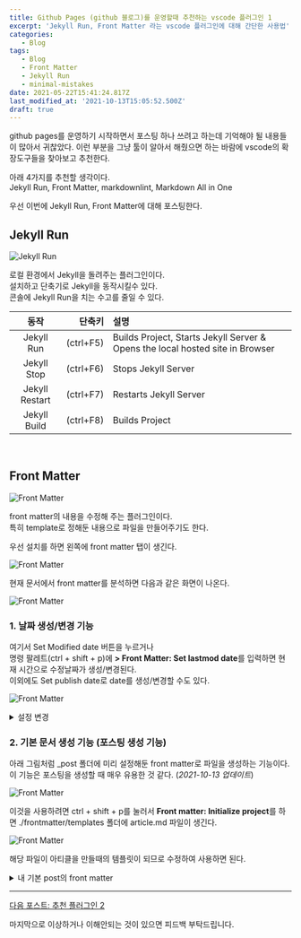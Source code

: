 ```yaml
---
title: Github Pages (github 블로그)를 운영할때 추천하는 vscode 플러그인 1
excerpt: 'Jekyll Run, Front Matter 라는 vscode 플러그인에 대해 간단한 사용법'
categories:
   - Blog
tags:
   - Blog
   - Front Matter
   - Jekyll Run
   - minimal-mistakes
date: 2021-05-22T15:41:24.817Z
last_modified_at: '2021-10-13T15:05:52.500Z'
draft: true
---
```


github pages를 운영하기 시작하면서 포스팅 하나 쓰려고 하는데 기억해야 될 내용들이 많아서 귀찮았다.
이런 부분을 그냥 툴이 알아서 해줬으면 하는 바람에 vscode의 확장도구들을 찾아보고 추천한다.  

아래 4가지를 추천할 생각이다.  
Jekyll Run, Front Matter, markdownlint, Markdown All in One

우선 이번에 Jekyll Run, Front Matter에 대해 포스팅한다.

## Jekyll Run

![Jekyll Run](/assets/image/2021-05-22-github-pages-plugin/jekyll%20run.png)

로컬 환경에서 Jekyll을 돌려주는 플러그인이다.  
설치하고 단축기로 Jekyll을 동작시킬수 있다.  
콘솔에 Jekyll Run을 치는 수고를 줄일 수 있다.

|      동작      |    단축키 | 설명                                                                          |
| :------------: | --------: | :---------------------------------------------------------------------------- |
|   Jekyll Run   | (ctrl+F5) | Builds Project, Starts Jekyll Server & Opens the local hosted site in Browser |
|  Jekyll Stop   | (ctrl+F6) | Stops Jekyll Server                                                           |
| Jekyll Restart | (ctrl+F7) | Restarts Jekyll Server                                                        |
|  Jekyll Build  | (ctrl+F8) | Builds Project                                                                |

<br>

## Front Matter

![Front Matter](/assets/image/2021-05-22-github-pages-plugin/front%20matter.png)

front matter의 내용을 수정해 주는 플러그인이다.  
특히 template로 정해둔 내용으로 파일을 만들어주기도 한다.  

우선 설치를 하면 왼쪽에 front matter 탭이 생긴다.  

![Front Matter](/assets/image/2021-05-22-github-pages-plugin/20210523_002626.png)

현재 문서에서 front matter를 분석하면 다음과 같은 화면이 나온다.  

![Front Matter](/assets/image/2021-05-22-github-pages-plugin/20211013_234511.png)

### 1. 날짜 생성/변경 기능

여기서 Set Modified date 버튼을 누르거나  
명령 팔레트(ctrl + shift + p)에 **> Front Matter: Set lastmod date**를 입력하면 현재 시간으로 수정날짜가 생성/변경된다.  
이외에도 Set publish date로 date를 생성/변경할 수도 있다.

![Front Matter](/assets/image/2021-05-22-github-pages-plugin/20210523_013416.png)

<details>
<summary>설정 변경</summary>
<div markdown="1">

나는 mmistakes/minimal-mistakes라는 테마를 사용하고 있으므로 몇가지 세팅을 바꾸었다.  
vs code 확장의 설정에 들어가는 방법은 다른 포스팅을 참고하길 바란다. (필요하면 따로 포스팅하겠다. 댓글로 요청바란다.)  

![Front Matter](/assets/image/2021-05-22-github-pages-plugin/20210523_003714.png)

1. frontMatter.taxonomy.modifiedField
   - set modifed date 버튼을 눌렀을 때 변경값을 lastmod -> last_modified_at 로 변경
2. frontMatter.taxonomy.categories
   - 카테고리의 구분자를 - 로 바꾼다.
3. frontMatter.taxonomy.tags
   - 태그의 구분자를 - 로 바꾼다.

</div>
</details>

### 2. 기본 문서 생성 기능 (포스팅 생성 기능)

아래 그림처럼 _post 폴더에 미리 설정해둔 front matter로 파일을 생성하는 기능이다.  
이 기능은 포스팅을 생성할 때 매우 유용한 것 같다. (*2021-10-13 업데이트*)

![Front Matter](/assets/image/2021-05-22-github-pages-plugin/20211013_222305.png)

이것을 사용하려면 ctrl + shift + p를 눌러서 **Front matter: Initialize project**를 하면 ./frontmatter/templates 폴더에 article.md 파일이 생긴다.

![Front Matter](/assets/image/2021-05-22-github-pages-plugin/20211013_231308.png)

해당 파일이 아티클을 만들때의 템플릿이 되므로 수정하여 사용하면 된다.

<details>
<summary>내 기본 post의 front matter</summary>
<div markdown="1">

내 테마에서 date는 필요없지만 넣어두었고 last_modified_at은 마지막 수정날짜가 있어야 좋을 것 같아서 넣어두었다 나머지 설정값은 다 _config.yml의 default에 있다.

![Front Matter](/assets/image/2021-05-22-github-pages-plugin/20211014_000305.png)
![Front Matter](/assets/image/2021-05-22-github-pages-plugin/20210523_012441.png)
</div>
</details>

---

[다음 포스트: 추천 플러그인 2](../github-pages-plugin2/)

마지막으로 이상하거나 이해안되는 것이 있으면 피드백 부탁드립니다.
